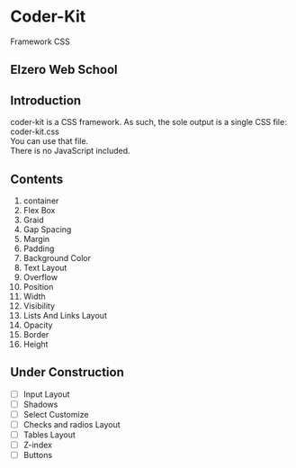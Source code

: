 # Coder-Kit
Framework CSS 
## Elzero Web School
## Introduction
coder-kit is a CSS framework. As such, the sole output is a single CSS file: coder-kit.css <br />
You can use that file. <br />
There is no JavaScript included. <br />
## Contents
1. container
2. Flex Box
3. Graid
4. Gap Spacing
5. Margin
6. Padding
7. Background Color
8. Text Layout
9. Overflow
10. Position
11. Width
12. Visibility
13. Lists And Links Layout
14. Opacity
15. Border
16. Height
## Under Construction
- [ ] Input Layout
- [ ] Shadows
- [ ] Select Customize 
- [ ] Checks and radios Layout
- [ ] Tables Layout
- [ ] Z-index
- [ ] Buttons

